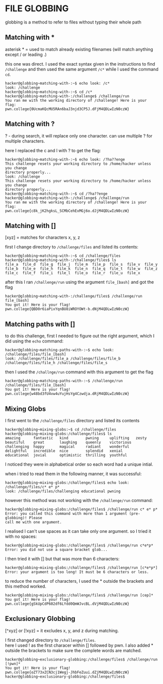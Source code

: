 # FILE GLOBBING
globbing is a method to refer to files without typing their whole path

## Matching with *

asterisk * = used to match already existing filenames (will match anything except / or leading .)

this one was direct. I used the exact syntax given in the instructions to find `/challenge` and then used the same argument `/c*` while I used the command `cd`.

```
hacker@globbing~matching-with-:~$ echo look: /c*
look: /challenge
hacker@globbing~matching-with-:~$ cd /c*
hacker@globbing~matching-with-:/challenge$ /challenge/run
You ran me with the working directory of /challenge! Here is your flag:
pwn.college{0UcmaKQcMU5RAn6baJ3njd3CP5J.dFjM4QDLwIzN0czW}
```

## Matching with ?

? - during search, it will replace only one character. can use multiple ? for multiple characters.

here I replaced the c and l with ? to get the flag:


```
hacker@globbing~matching-with-:~$ echo look: /?ha??enge
This challenge resets your working directory to /home/hacker unless you change
directory properly...
look: /challenge
This challenge resets your working directory to /home/hacker unless you change
directory properly...
hacker@globbing~matching-with-:~$ cd /?ha??enge
hacker@globbing~matching-with-:/challenge$ /challenge/run
You ran me with the working directory of /challenge! Here is your flag:
pwn.college{c8k_jK2hgksL_SCMbCehExMGj6o.dJjM4QDLwIzN0czW}
```

## Matching with []

[xyz] = matches for characters x, y, z

first I change directory to `/challenge/files` and listed its contents:

```
hacker@globbing~matching-with-:~$ cd /challenge/files
hacker@globbing~matching-with-:/challenge/files$ ls
file_a  file_d  file_g  file_j  file_m  file_p  file_s  file_v  file_y
file_b  file_e  file_h  file_k  file_n  file_q  file_t  file_w  file_z
file_c  file_f  file_i  file_l  file_o  file_r  file_u  file_x
```

after this I ran `/challenge/run` using the argument `file_[bash]` and got the flag

```
hacker@globbing~matching-with-:/challenge/files$ /challenge/run file_[bash]
You got it! Here is your flag!
pwn.college{QBD0r6iaPixYqnBU8iWROYOWt-b.dNjM4QDLwIzN0czW}
```

## Matching paths with []

to do this challenge, first I needed to figure out the right argument, which I did using the `echo` command: 

```
hacker@globbing~matching-paths-with-:~$ echo look: /challenge/files/file_[bash]
look: /challenge/files/file_a /challenge/files/file_b /challenge/files/file_h /challenge/files/file_s
```
then I used the `/challnge/run` command with this argument to get the flag
```
hacker@globbing~matching-paths-with-:~$ /challenge/run /challenge/files/file_[bash]
You got it! Here is your flag!
pwn.college{w48bd3fU4vw4uYujHsYg4Czwdja.dRjM4QDLwIzN0czW}
```


## Mixing Globs

I first went to the `/challenge/files` directory and listed its contents
```
hacker@globbing~mixing-globs:~$ cd /challenge/files
hacker@globbing~mixing-globs:/challenge/files$ ls
amazing      fantastic   kind        pwning     uplifting   zesty
beautiful    great       laughing    queenly    victorious
challenging  happy       magical     radiant    wonderful
delightful   incredible  nice        splendid   xenial
educational  jovial      optimistic  thrilling  youthful
```
I noticed they were in alphabetical order so each word had a unique intial.

when i tried to read them in the following manner, it was successful:
```
hacker@globbing~mixing-globs:/challenge/files$ echo look: /challenge/files/c* e* p*
look: /challenge/files/challenging educational pwning
```

however this method was not working with the `/challenge/run` command:
```
hacker@globbing~mixing-globs:/challenge/files$ /challenge/run c* e* p*
Error: you called this command with more than 1 argument (pre-globbing)! Please
call me with one argument.
```
I realised I can't use spaces as it can take only one argument. so I tried it with no spaces:
```
hacker@globbing~mixing-globs:/challenge/files$ /challenge/run c*e*p*
Error: you did not use a square bracket glob...
```
I then tried it with [] but that was more than 6 characters:
```
hacker@globbing~mixing-globs:/challenge/files$ /challenge/run [c*e*p*]
Error: your argument is too long! It must be 6 characters or less.
```
to reduce the number of characters, I used the * outside the brackets and this method worked.
```
hacker@globbing~mixing-globs:/challenge/files$ /challenge/run [cep]*
You got it! Here is your flag!
pwn.college{gSkUpCdP602df6LYdd0QmWJvcBL.dVjM4QDLwIzN0czW}
```

## Exclusionary Globbing

[^xyz] or [!xyz] = it excludes x, y, and z during matching. 

I first changed directory to `/challenge/files`.      
here I used ! as the first characer within [] followed by pwn. 
I also added * outside the brackets to make sure the complete words are matched.
```
hacker@globbing~exclusionary-globbing:/challenge/files$ /challenge/run [!pwn]*
You got it! Here is your flag!
pwn.college{oZT73xZCN3cj1Wegj-JhbFeZuui.dZjM4QDLwIzN0czW}
hacker@globbing~exclusionary-globbing:/challenge/files$
```
